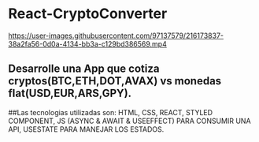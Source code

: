 # React-CryptoConverter



https://user-images.githubusercontent.com/97137579/216173837-38a2fa56-0d0a-4134-bb3a-c129bd386569.mp4



## Desarrolle una App que cotiza cryptos(BTC,ETH,DOT,AVAX) vs monedas fIat(USD,EUR,ARS,GPY).      

##Las tecnologias utilizadas son: HTML, CSS, REACT, STYLED COMPONENT, JS (ASYNC & AWAIT & USEEFFECT) PARA CONSUMIR UNA API, USESTATE PARA MANEJAR LOS ESTADOS.
